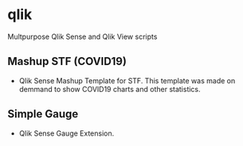 # qlik
Multpurpose Qlik Sense and Qlik View scripts

## Mashup STF (COVID19)
- Qlik Sense Mashup Template for STF. This template was made on demmand to show COVID19 charts and other statistics.

## Simple Gauge
- Qlik Sense Gauge Extension.
